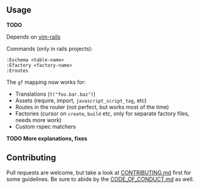 ## Usage

**TODO**

Depends on [vim-rails](https://github.com/tpope/vim-rails)

Commands (only in rails projects):

``` vim
:Eschema <table-name>
:Efactory <factory-name>
:Eroutes
```

The `gf` mapping now works for:

- Translations (`t("foo.bar.baz")`)
- Assets (require, import, `javascript_script_tag`, etc)
- Routes in the router (not perfect, but works most of the time)
- Factories (cursor on `create`, `build` etc, only for separate factory files, needs more work)
- Custom rspec matchers

**TODO More explanations, fixes**

## Contributing

Pull requests are welcome, but take a look at [CONTRIBUTING.md](https://github.com/AndrewRadev/rails_extra.vim/blob/master/CONTRIBUTING.md) first for some guidelines. Be sure to abide by the [CODE_OF_CONDUCT.md](https://github.com/AndrewRadev/rails_extra.vim/blob/master/CODE_OF_CONDUCT.md) as well.
